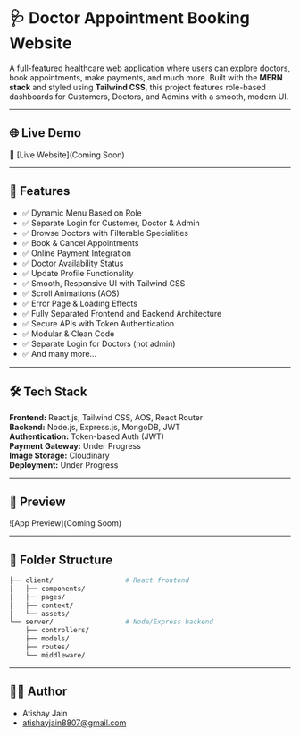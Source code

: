 # 🩺 Doctor Appointment Booking Website

A full-featured healthcare web application where users can explore doctors, book appointments, make payments, and much more. Built with the **MERN stack** and styled using **Tailwind CSS**, this project features role-based dashboards for Customers, Doctors, and Admins with a smooth, modern UI.

---

## 🌐 Live Demo

🔗 [Live Website](Coming Soon)  

---

## 🚀 Features

- ✅ Dynamic Menu Based on Role  
- ✅ Separate Login for Customer, Doctor & Admin  
- ✅ Browse Doctors with Filterable Specialities  
- ✅ Book & Cancel Appointments  
- ✅ Online Payment Integration  
- ✅ Doctor Availability Status  
- ✅ Update Profile Functionality  
- ✅ Smooth, Responsive UI with Tailwind CSS  
- ✅ Scroll Animations (AOS)  
- ✅ Error Page & Loading Effects  
- ✅ Fully Separated Frontend and Backend Architecture  
- ✅ Secure APIs with Token Authentication  
- ✅ Modular & Clean Code  
- ✅ Separate Login for Doctors (not admin)  
- ✅ And many more...

---

## 🛠 Tech Stack

**Frontend:** React.js, Tailwind CSS, AOS, React Router  
**Backend:** Node.js, Express.js, MongoDB, JWT  
**Authentication:** Token-based Auth (JWT)  
**Payment Gateway:** Under Progress  
**Image Storage:** Cloudinary  
**Deployment:** Under Progress

---

## 📸 Preview

![App Preview](Coming Soom)

---

## 📂 Folder Structure

```bash
├── client/                  # React frontend
│   ├── components/
│   ├── pages/
│   ├── context/
│   └── assets/
└── server/                  # Node/Express backend
    ├── controllers/
    ├── models/
    ├── routes/
    └── middleware/
```

---

## 🙋‍♂️ Author
- Atishay Jain
- atishayjain8807@gmail.com
